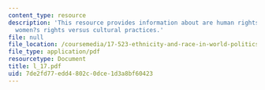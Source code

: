 ```yaml
---
content_type: resource
description: 'This resource provides information about are human rights universal?:
  women?s rights versus cultural practices.'
file: null
file_location: /coursemedia/17-523-ethnicity-and-race-in-world-politics-fall-2005/7de2fd77edd4802c0dce1d3a8bf60423_l_17.pdf
file_type: application/pdf
resourcetype: Document
title: l_17.pdf
uid: 7de2fd77-edd4-802c-0dce-1d3a8bf60423
---
```

